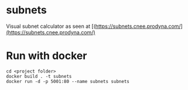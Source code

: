 # subnets
Visual subnet calculator as seen at [(https://subnets.cnee.prodyna.com/](https://subnets.cnee.prodyna.com/)

# Run with docker

```
cd <project folder>
docker build . -t subnets
docker run -d -p 5001:80 --name subnets subnets
```
